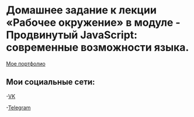# Домашнее задание к лекции «Рабочее окружение» в модуле - Продвинутый JavaScript: современные возможности языка.


[Мое портфолио](https://kiraradi.github.io/Portfolio/)

## Мои социальные сети:
-[VK](https://vk.com/thedomino2)

-[Telegram](https://t.me/Kiraradi)